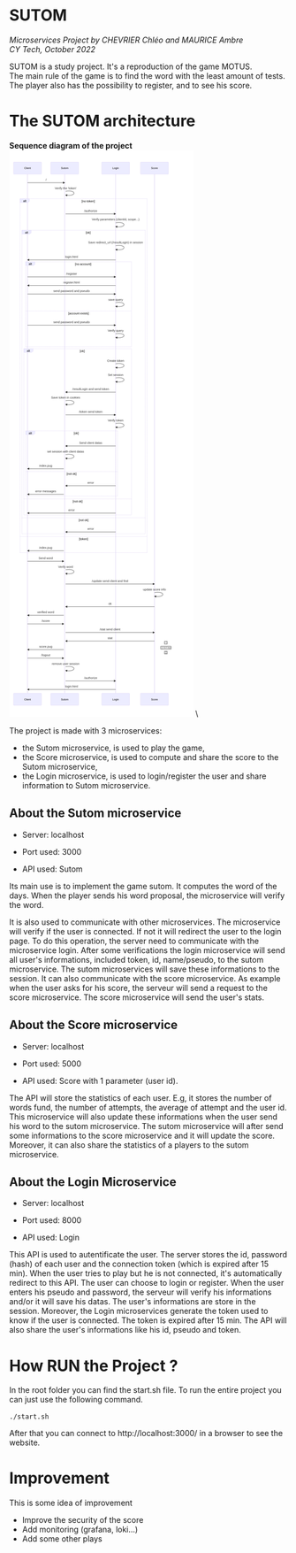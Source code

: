 # SUTOM
_Microservices Project by CHEVRIER Chléo and MAURICE Ambre\
CY Tech, October 2022_

SUTOM is a study project. It's a reproduction of the game MOTUS.\
The main rule of the game is to find the word with the least amount of tests.\
The player also has the possibility to register, and to see his score.

# The SUTOM architecture


__Sequence diagram of the project__
![alt Sequence Diagram](mermaid-diagram-2022-10-21-151223.png) \

The project is made with 3 microservices:
* the Sutom microservice, is used to play the game,
* the Score microservice, is used to compute and share the score to the Sutom microservice,
* the Login microservice, is used to login/register the user and share information to Sutom microservice.

## About the Sutom microservice
- Server: localhost

- Port used: 3000

- API used: Sutom

Its main use is to implement the game sutom. It computes the word of the days. When the player sends his word proposal, the microservice will verify the word. 

It is also used to communicate with other microservices. The microservice will verify if the user is connected. If not it will redirect the user to the login page. To do this operation, the server need to communicate with the microservice login. After some verifications the login microservice will send all user's informations, included token, id, name/pseudo, to the sutom microservice. The sutom microservices will save these informations to the session. It can also communicate with the score microservice. As example when the user asks for his score, the serveur will send a request to the score microservice. The score microservice will send the user's stats.  

## About the Score microservice
- Server: localhost

- Port used: 5000

- API used: Score with 1 parameter (user id).

The API will store the statistics of each user. E.g, it stores the number of words fund, the number of attempts, the average of attempt and the user id. This microservice will also update these informations when the user send his word to the sutom microservice. The sutom microservice will after send some informations to the score microservice and it will update the score. Moreover, it can also share the statistics of a players to the sutom microservice.  
 
## About the Login Microservice
- Server: localhost

- Port used: 8000

- API used: Login

This API is used to autentificate the user. The server stores the id, password (hash) of each user and the connection token (which is expired after 15 min). 
When the user tries to play but he is not connected, it's automatically redirect to this API. The user can choose to login or register. When the user enters his pseudo and password, the serveur will verify his informations and/or it will save his datas. The user's informations are store in the session. Moreover, the Login microservices generate the token used to know if the user is connected. The token is expired after 15 min. The API will also share the user's informations like his id, pseudo and token.        

# How RUN the Project ?

In the root folder you can find the start.sh file. To run the entire project you can just use the following command.  
```
./start.sh
```
After that you can connect to http://localhost:3000/ in a browser to see the website. 

# Improvement

This is some idea of improvement 
- Improve the security of the score
- Add monitoring (grafana, loki...)
- Add some other plays 
